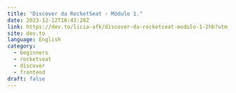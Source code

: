 ```yaml
---
title: "Discover da RocketSeat - Módulo 1."
date: 2023-12-12T16:43:28Z
link: https://dev.to/licia-afk/discover-da-rocketseat-modulo-1-2hb?utm_medium=RSS&utm_source=news.12bit.vn
site: dev.to
language: English
category:
  - beginners
  - rocketseat
  - discover
  - frontend
draft: false
---
```

